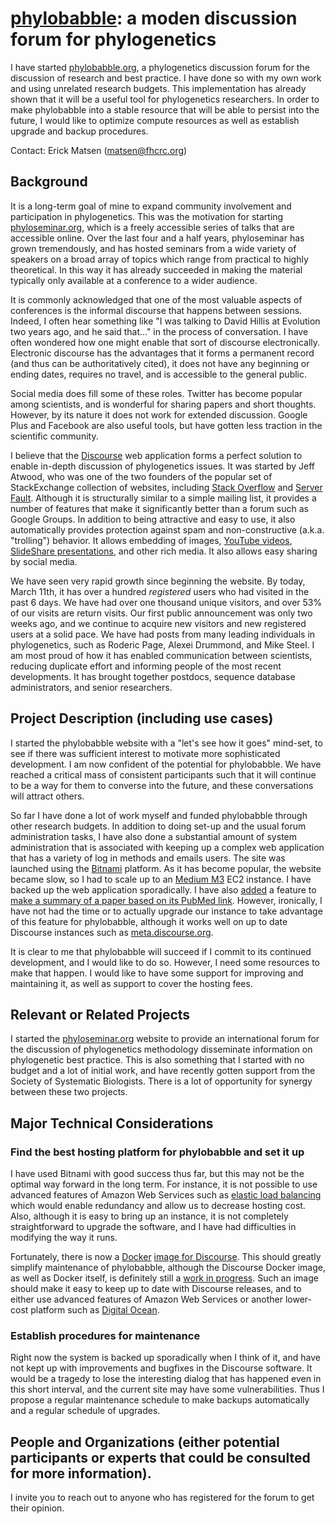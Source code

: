 # [phylobabble](http://phylobabble.org): a moden discussion forum for phylogenetics

I have started [phylobabble.org](http://phylobabble.org), a phylogenetics discussion forum for the discussion of research and best practice.
I have done so with my own work and using unrelated research budgets.
This implementation has already shown that it will be a useful tool for phylogenetics researchers.
In order to make phylobabble into a stable resource that will be able to persist into the future, I would like to optimize compute resources as well as establish upgrade and backup procedures.

Contact: Erick Matsen ([matsen@fhcrc.org](mailto:matsen@fhcrc.org))

## Background

It is a long-term goal of mine to expand community involvement and participation in phylogenetics.
This was the motivation for starting [phyloseminar.org](http://phyloseminar.org), which is a freely accessible series of talks that are accessible online.
Over the last four and a half years, phyloseminar has grown tremendously, and has hosted seminars from a wide variety of speakers on a broad array of topics which range from practical to highly theoretical.
In this way it has already succeeded in making the material typically only available at a conference to a wider audience.

It is commonly acknowledged that one of the most valuable aspects of conferences is the informal discourse that happens between sessions.
Indeed, I often hear something like "I was talking to David Hillis at Evolution two years ago, and he said that..." in the process of conversation.
I have often wondered how one might enable that sort of discourse electronically.
Electronic discourse has the advantages that it forms a permanent record (and thus can be authoritatively cited), it does not have any beginning or ending dates, requires no travel, and is accessible to the general public.

Social media does fill some of these roles.
Twitter has become popular among scientists, and is wonderful for sharing papers and short thoughts.
However, by its nature it does not work for extended discussion.
Google Plus and Facebook are also useful tools, but have gotten less traction in the scientific community.

I believe that the [Discourse](http://discourse.org) web application forms a perfect solution to enable in-depth discussion of phylogenetics issues.
It was started by Jeff Atwood, who was one of the two founders of the popular set of StackExchange collection of websites, including [Stack Overflow](http://stackoverflow.com/) and [Server Fault](http://serverfault.com/).
Although it is structurally similar to a simple mailing list, it provides a number of features that make it significantly better than a forum such as Google Groups.
In addition to being attractive and easy to use, it also automatically provides protection against spam and non-constructive (a.k.a. "trolling") behavior.
It allows embedding of images,
[YouTube videos](http://phylobabble.org/t/mike-steels-2011-predictions-how-is-he-doing-so-far/48/5),
[SlideShare presentations](http://phylobabble.org/t/concept-taxonomy/182),
and other rich media.
It also allows easy sharing by social media.

We have seen very rapid growth since beginning the website.
By today, March 11th, it has over a hundred *registered* users who had visited in the past 6 days.
We have had over one thousand unique visitors, and over 53% of our visits are return visits.
Our first public announcement was only two weeks ago, and we continue to acquire new visitors and new registered users at a solid pace.
We have had posts from many leading individuals in phylogenetics, such as Roderic Page, Alexei Drummond, and Mike Steel.
I am most proud of how it has enabled communication between scientists, reducing duplicate effort and informing people of the most recent developments.
It has brought together postdocs, sequence database administrators, and senior researchers.


## Project Description (including use cases)

I started the phylobabble website with a "let's see how it goes" mind-set, to see if there was sufficient interest to motivate more sophisticated development.
I am now confident of the potential for phylobabble.
We have reached a critical mass of consistent participants such that it will continue to be a way for them to converse into the future, and these conversations will attract others.

So far I have done a lot of work myself and funded phylobabble through other research budgets.
In addition to doing set-up and the usual forum administration tasks, I have also done a substantial amount of system administration that is associated with keeping up a complex web application that has a variety of log in methods and emails users.
The site was launched using the [Bitnami](http://bitnami.com) platform.
As it has become popular, the website became slow, so I had to scale up to an [Medium M3](http://aws.amazon.com/ec2/instance-types/) EC2 instance.
I have backed up the web application sporadically.
I have also [added](https://github.com/dysania/onebox/pull/199/files) a feature to [make a summary of a paper based on its PubMed link](https://meta.discourse.org/t/oneboxes-for-pubmed-are-here/13294).
However, ironically, I have not had the time or to actually upgrade our instance to take advantage of this feature for phylobabble, although it works well on up to date Discourse instances such as [meta.discourse.org](http://meta.discourse.org).

It is clear to me that phylobabble will succeed if I commit to its continued development, and I would like to do so.
However, I need some resources to make that happen.
I would like to have some support for improving and maintaining it, as well as support to cover the hosting fees.


## Relevant or Related Projects

I started the [phyloseminar.org](http://phyloseminar.org) website to provide an international forum for the discussion of phylogenetics methodology disseminate information on phylogenetic best practice.
This is also something that I started with no budget and a lot of initial work, and have recently gotten support from the Society of Systematic Biologists.
There is a lot of opportunity for synergy between these two projects.

## Major Technical Considerations

### Find the best hosting platform for phylobabble and set it up
I have used Bitnami with good success thus far, but this may not be the optimal way forward in the long term.
For instance, it is not possible to use advanced features of Amazon Web Services such as [elastic load balancing](http://aws.amazon.com/elasticloadbalancing/) which would enable redundancy and allow us to decrease hosting cost.
Also, although it is easy to bring up an instance, it is not completely straightforward to upgrade the software, and I have had difficulties in modifying the way it runs.

Fortunately, there is now a [Docker](https://www.docker.io/) [image for Discourse](https://github.com/discourse/discourse_docker).
This should greatly simplify maintenance of phylobabble, although the Discourse Docker image, as well as Docker itself, is definitely still a [work in progress](http://samsaffron.com/archive/2013/11/07/discourse-in-a-docker-container).
Such an image should make it easy to keep up to date with Discourse releases, and to either use advanced features of Amazon Web Services or another lower-cost platform such as [Digital Ocean](https://www.digitalocean.com).


### Establish procedures for maintenance
Right now the system is backed up sporadically when I think of it, and have not kept up with improvements and bugfixes in the Discourse software.
It would be a tragedy to lose the interesting dialog that has happened even in this short interval, and the current site may have some vulnerabilities.
Thus I propose a regular maintenance schedule to make backups automatically and a regular schedule of upgrades.


## People and Organizations (either potential participants or experts that could be consulted for more information).

I invite you to reach out to anyone who has registered for the forum to get their opinion.

